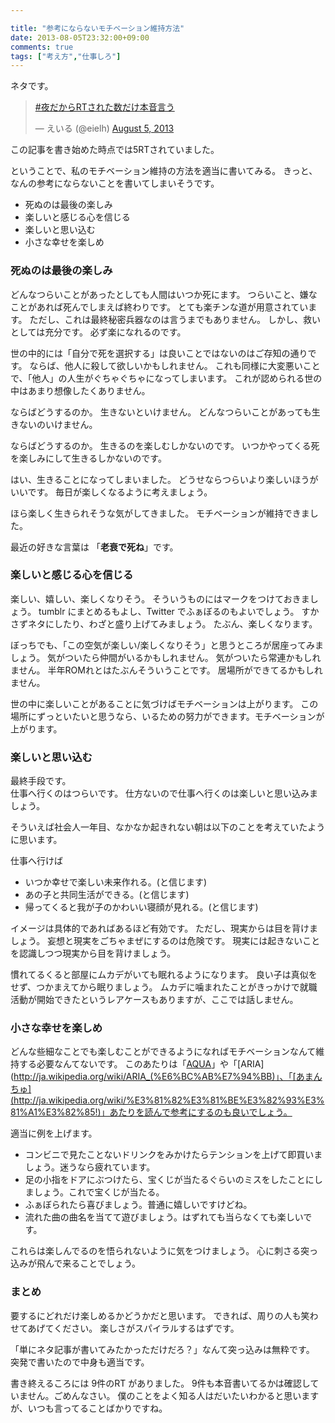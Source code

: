 ```yaml
---

title: "参考にならないモチベーション維持方法"
date: 2013-08-05T23:32:00+09:00
comments: true
tags: ["考え方","仕事しろ"]
---
```


ネタです。

<blockquote class="twitter-tweet"><p><a href="https://twitter.com/search?q=%23%E5%A4%9C%E3%81%A0%E3%81%8B%E3%82%89RT%E3%81%95%E3%82%8C%E3%81%9F%E6%95%B0%E3%81%A0%E3%81%91%E6%9C%AC%E9%9F%B3%E8%A8%80%E3%81%86&amp;src=hash">#夜だからRTされた数だけ本音言う</a></p>&mdash; えいる (@eielh) <a href="https://twitter.com/eielh/statuses/364386097633050625">August 5, 2013</a></blockquote>
<script async src="//platform.twitter.com/widgets.js" charset="utf-8"></script>

この記事を書き始めた時点では5RTされていました。

ということで、私のモチベーション維持の方法を適当に書いてみる。
きっと、なんの参考にならないことを書いてしまいそうです。

* 死ぬのは最後の楽しみ
* 楽しいと感じる心を信じる
* 楽しいと思い込む
* 小さな幸せを楽しめ

### 死ぬのは最後の楽しみ

どんなつらいことがあったとしても人間はいつか死にます。
つらいこと、嫌なことがあれば死んでしまえば終わりです。
とても楽チンな道が用意されています。
ただし、これは最終秘密兵器なのは言うまでもありません。
しかし、救いとしては充分です。
必ず楽になれるのです。

世の中的には「自分で死を選択する」は良いことではないのはご存知の通りです。
ならば、他人に殺して欲しいかもしれません。
これも同様に大変悪いことで、「他人」の人生がぐちゃぐちゃになってしまいます。
これが認められる世の中はあまり想像したくありません。

ならばどうするのか。
生きないといけません。
どんなつらいことがあっても生きないのいけません。

ならばどうするのか。
生きるのを楽しむしかないのです。
いつかやってくる死を楽しみにして生きるしかないのです。

はい、生きることになってしまいました。
どうせならつらいより楽しいほうがいいです。
毎日が楽しくなるように考えましょう。

ほら楽しく生きられそうな気がしてきました。
モチベーションが維持できました。

最近の好きな言葉は 「<strong>老衰で死ね</strong>」です。

### 楽しいと感じる心を信じる

楽しい、嬉しい、楽しくなりそう。
そういうものにはマークをつけておきましょう。
tumblr にまとめるもよし、Twitter でふぁぼるのもよいでしょう。
すかさずネタにしたり、わざと盛り上げてみましょう。
たぶん、楽しくなります。

ぼっちでも、「この空気が楽しい/楽しくなりそう」と思うところが居座ってみましょう。
気がついたら仲間がいるかもしれません。
気がついたら常連かもしれません。
半年ROMれとはたぶんそういうことです。
居場所ができてるかもしれません。

世の中に楽しいことがあることに気づけばモチベーションは上がります。
この場所にずっといたいと思うなら、いるための努力ができます。モチベーションが上がります。

### 楽しいと思い込む

最終手段です。<br>
仕事へ行くのはつらいです。
仕方ないので仕事へ行くのは楽しいと思い込みましょう。

そういえば社会人一年目、なかなか起きれない朝は以下のことを考えていたように思います。

仕事へ行けば

* いつか幸せで楽しい未来作れる。(と信じます)
* あの子と共同生活ができる。(と信じます)
* 帰ってくると我が子のかわいい寝顔が見れる。(と信じます)

イメージは具体的であればあるほど有効です。
ただし、現実からは目を背けましょう。
妄想と現実をごちゃまぜにするのは危険です。
現実には起きないことを認識しつつ現実から目を背けましょう。

慣れてるくると部屋にムカデがいても眠れるようになります。
良い子は真似をせず、つかまえてから眠りましょう。
ムカデに噛まれたことがきっかけで就職活動が開始できたというレアケースもありますが、ここでは話しません。

### 小さな幸せを楽しめ

どんな些細なことでも楽しむことができるようになればモチベーションなんて維持する必要なんてないです。
このあたりは「[AQUA](http://ja.wikipedia.org/wiki/ARIA_(%E6%BC%AB%E7%94%BB))」や「[ARIA](http://ja.wikipedia.org/wiki/ARIA_(%E6%BC%AB%E7%94%BB)」、「[あまんちゅ](http://ja.wikipedia.org/wiki/%E3%81%82%E3%81%BE%E3%82%93%E3%81%A1%E3%82%85!)」あたりを読んで参考にするのも良いでしょう。

適当に例を上げます。

* コンビニで見たことないドリンクをみかけたらテンションを上げて即買いましょう。迷うなら疲れています。
* 足の小指をドアにぶつけたら、宝くじが当たるぐらいのミスをしたことにしましょう。これで宝くじが当たる。
* ふぁぼられたら喜びましょう。普通に嬉しいですけどね。
* 流れた曲の曲名を当てて遊びましょう。はずれても当らなくても楽しいです。

これらは楽しんでるのを悟られないように気をつけましょう。
心に刺さる突っ込みが飛んで来ることでしょう。

### まとめ

要するにどれだけ楽しめるかどうかだと思います。
できれば、周りの人も笑わせてあげてください。
楽しさがスパイラルするはずです。

「単にネタ記事が書いてみたかっただけだろ？」なんて突っ込みは無粋です。
突発で書いたので中身も適当です。

書き終えるころには 9件のRT がありました。
9件も本音書いてるかは確認していません。ごめんなさい。
僕のことをよく知る人はだいたいわかると思いますが、いつも言ってることばかりですね。
